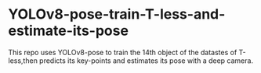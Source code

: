 # YOLOv8-pose-train-T-less-and-estimate-its-pose
This repo uses YOLOv8-pose to train the 14th object of the datastes of T-less,then predicts its key-points and estimates its pose with a deep camera.
